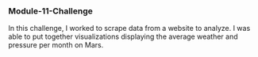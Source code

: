 ### Module-11-Challenge

In this challenge, I worked to scrape data from a website to analyze. I was able to put together visualizations displaying the average weather and pressure per month on Mars.

